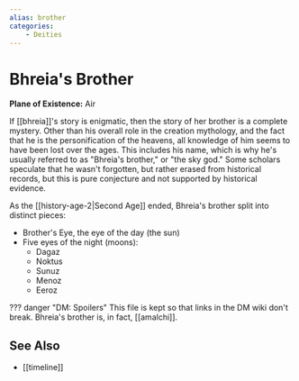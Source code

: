 ```yaml
---
alias: brother
categories:
    - Deities
---
```

# Bhreia's Brother

**Plane of Existence:** Air

If [[bhreia]]'s story is enigmatic, then the story of her brother is a complete mystery. Other than his overall role in the creation mythology, and the fact that he is the personification of the heavens, all knowledge of him seems to have been lost over the ages. This includes his name, which is why he's usually referred to as "Bhreia's brother," or "the sky god." Some scholars speculate that he wasn't forgotten, but rather erased from historical records, but this is pure conjecture and not supported by historical evidence.

As the [[history-age-2|Second Age]] ended, Bhreia's brother split into distinct pieces:

- Brother's Eye, the eye of the day (the sun)
- Five eyes of the night (moons):
  - Dagaz
  - Noktus
  - Sunuz
  - Menoz
  - Eeroz

??? danger "DM: Spoilers"
    This file is kept so that links in the DM wiki don't break. Bhreia's brother is, in fact, [[amalchi]].

## See Also

- [[timeline]]

